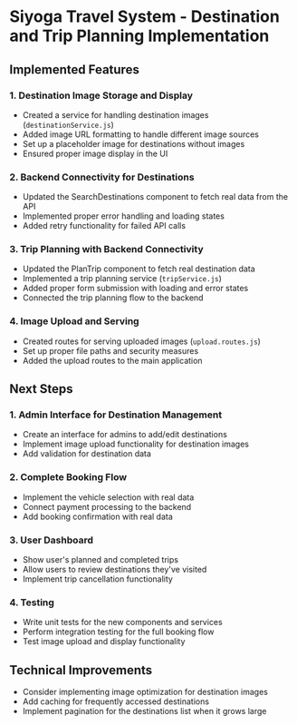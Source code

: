 # Siyoga Travel System - Destination and Trip Planning Implementation

## Implemented Features

### 1. Destination Image Storage and Display
- Created a service for handling destination images (`destinationService.js`)
- Added image URL formatting to handle different image sources
- Set up a placeholder image for destinations without images
- Ensured proper image display in the UI

### 2. Backend Connectivity for Destinations
- Updated the SearchDestinations component to fetch real data from the API
- Implemented proper error handling and loading states
- Added retry functionality for failed API calls

### 3. Trip Planning with Backend Connectivity
- Updated the PlanTrip component to fetch real destination data
- Implemented a trip planning service (`tripService.js`)
- Added proper form submission with loading and error states
- Connected the trip planning flow to the backend

### 4. Image Upload and Serving
- Created routes for serving uploaded images (`upload.routes.js`)
- Set up proper file paths and security measures
- Added the upload routes to the main application

## Next Steps

### 1. Admin Interface for Destination Management
- Create an interface for admins to add/edit destinations
- Implement image upload functionality for destination images
- Add validation for destination data

### 2. Complete Booking Flow
- Implement the vehicle selection with real data
- Connect payment processing to the backend
- Add booking confirmation with real data

### 3. User Dashboard
- Show user's planned and completed trips
- Allow users to review destinations they've visited
- Implement trip cancellation functionality

### 4. Testing
- Write unit tests for the new components and services
- Perform integration testing for the full booking flow
- Test image upload and display functionality

## Technical Improvements
- Consider implementing image optimization for destination images
- Add caching for frequently accessed destinations
- Implement pagination for the destinations list when it grows large
